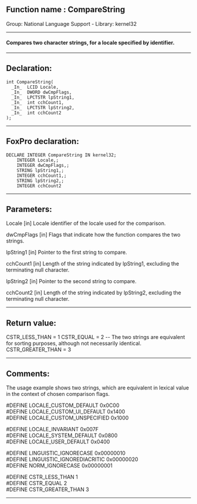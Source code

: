 
## Function name : CompareString
Group: National Language Support - Library: kernel32    
***  


#### Compares two character strings, for a locale specified by identifier.
***  


## Declaration:
```foxpro  
int CompareString(
  _In_  LCID Locale,
  _In_  DWORD dwCmpFlags,
  _In_  LPCTSTR lpString1,
  _In_  int cchCount1,
  _In_  LPCTSTR lpString2,
  _In_  int cchCount2
);  
```  
***  


## FoxPro declaration:
```foxpro  
DECLARE INTEGER CompareString IN kernel32;
	INTEGER Locale,;
	INTEGER dwCmpFlags,;
	STRING lpString1,;
	INTEGER cchCount1,;
	STRING lpString2,;
	INTEGER cchCount2  
```  
***  


## Parameters:
Locale [in]
Locale identifier of the locale used for the comparison.

dwCmpFlags [in]
Flags that indicate how the function compares the two strings.

lpString1 [in]
Pointer to the first string to compare.

cchCount1 [in]
Length of the string indicated by lpString1, excluding the terminating null character.

lpString2 [in]
Pointer to the second string to compare.

cchCount2 [in]
Length of the string indicated by lpString2, excluding the terminating null character.  
***  


## Return value:
CSTR_LESS_THAN = 1
CSTR_EQUAL = 2 -- The two strings are equivalent for sorting purposes, although not necessarily identical.
CSTR_GREATER_THAN = 3  
***  


## Comments:
The usage example shows two strings, which are equivalent in lexical value in the context of chosen comparison flags.  
  
#DEFINE LOCALE_CUSTOM_DEFAULT 0x0C00  
#DEFINE LOCALE_CUSTOM_UI_DEFAULT 0x1400  
#DEFINE LOCALE_CUSTOM_UNSPECIFIED 0x1000  
  
#DEFINE LOCALE_INVARIANT 0x007F  
#DEFINE LOCALE_SYSTEM_DEFAULT 0x0800  
#DEFINE LOCALE_USER_DEFAULT 0x0400  
  
#DEFINE LINGUISTIC_IGNORECASE 0x00000010  
#DEFINE LINGUISTIC_IGNOREDIACRITIC 0x00000020  
#DEFINE NORM_IGNORECASE 0x00000001  
  
#DEFINE CSTR_LESS_THAN 1  
#DEFINE CSTR_EQUAL 2  
#DEFINE CSTR_GREATER_THAN 3  
  
***  

